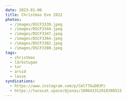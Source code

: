 ```yaml
---
date: 2023-01-06
title: Christmas Eve 2022
photos:
  - /images/DSCF3339.jpeg
  - /images/DSCF3344.jpeg
  - /images/DSCF3347.jpeg
  - /images/DSCF3364.jpeg
  - /images/DSCF3382.jpeg
  - /images/DSCF3380.jpeg
tags:
  - christmas
  - lärkstugan
  - tor
  - arvid
  - lasse
syndications:
  - https://www.instagram.com/p/CmlT7GuD03P/
  - https://tacocat.space/@jonas/109643312918398515
---
```

